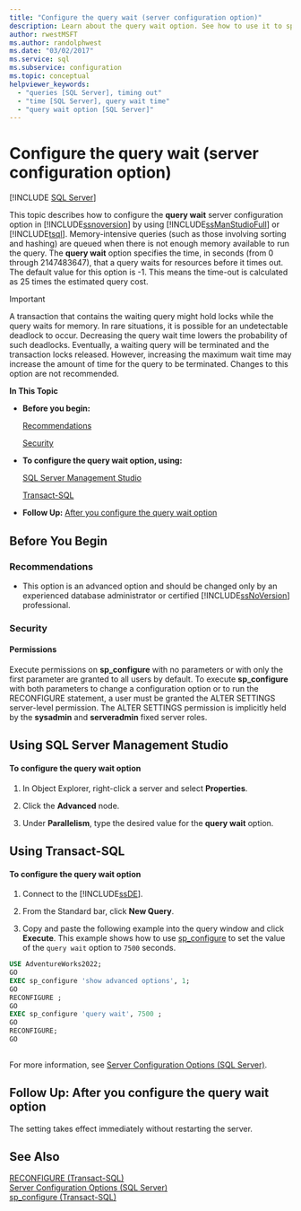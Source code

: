```yaml
---
title: "Configure the query wait (server configuration option)"
description: Learn about the query wait option. See how to use it to specify the number of seconds a SQL Server query waits for resources before it times out.
author: rwestMSFT
ms.author: randolphwest
ms.date: "03/02/2017"
ms.service: sql
ms.subservice: configuration
ms.topic: conceptual
helpviewer_keywords:
  - "queries [SQL Server], timing out"
  - "time [SQL Server], query wait time"
  - "query wait option [SQL Server]"
---
```

# Configure the query wait (server configuration option)
 [!INCLUDE [SQL Server](../../includes/applies-to-version/sqlserver.md)]

  This topic describes how to configure the **query wait** server configuration option in [!INCLUDE[ssnoversion](../../includes/ssnoversion-md.md)] by using [!INCLUDE[ssManStudioFull](../../includes/ssmanstudiofull-md.md)] or [!INCLUDE[tsql](../../includes/tsql-md.md)]. Memory-intensive queries (such as those involving sorting and hashing) are queued when there is not enough memory available to run the query. The **query wait** option specifies the time, in seconds (from 0 through 2147483647), that a query waits for resources before it times out. The default value for this option is -1. This means the time-out is calculated as 25 times the estimated query cost.  
  
> [!IMPORTANT]  
>  A transaction that contains the waiting query might hold locks while the query waits for memory. In rare situations, it is possible for an undetectable deadlock to occur. Decreasing the query wait time lowers the probability of such deadlocks. Eventually, a waiting query will be terminated and the transaction locks released. However, increasing the maximum wait time may increase the amount of time for the query to be terminated. Changes to this option are not recommended.  
  
 **In This Topic**  
  
-   **Before you begin:**  
  
     [Recommendations](#Recommendations)  
  
     [Security](#Security)  
  
-   **To configure the query wait option, using:**  
  
     [SQL Server Management Studio](#SSMSProcedure)  
  
     [Transact-SQL](#TsqlProcedure)  
  
-   **Follow Up:**  [After you configure the query wait option](#FollowUp)  
  
##  <a name="BeforeYouBegin"></a> Before You Begin  
  
###  <a name="Recommendations"></a> Recommendations  
  
-   This option is an advanced option and should be changed only by an experienced database administrator or certified [!INCLUDE[ssNoVersion](../../includes/ssnoversion-md.md)] professional.  
  
###  <a name="Security"></a> Security  
  
####  <a name="Permissions"></a> Permissions  
 Execute permissions on **sp_configure** with no parameters or with only the first parameter are granted to all users by default. To execute **sp_configure** with both parameters to change a configuration option or to run the RECONFIGURE statement, a user must be granted the ALTER SETTINGS server-level permission. The ALTER SETTINGS permission is implicitly held by the **sysadmin** and **serveradmin** fixed server roles.  
  
##  <a name="SSMSProcedure"></a> Using SQL Server Management Studio  
  
#### To configure the query wait option  
  
1.  In Object Explorer, right-click a server and select **Properties**.  
  
2.  Click the **Advanced** node.  
  
3.  Under **Parallelism**, type the desired value for the **query wait** option.  
  
##  <a name="TsqlProcedure"></a> Using Transact-SQL  
  
#### To configure the query wait option  
  
1.  Connect to the [!INCLUDE[ssDE](../../includes/ssde-md.md)].  
  
2.  From the Standard bar, click **New Query**.  
  
3.  Copy and paste the following example into the query window and click **Execute**. This example shows how to use [sp_configure](../../relational-databases/system-stored-procedures/sp-configure-transact-sql.md) to set the value of the `query wait` option to `7500` seconds.  
  
```sql  
USE AdventureWorks2022;  
GO  
EXEC sp_configure 'show advanced options', 1;  
GO  
RECONFIGURE ;  
GO  
EXEC sp_configure 'query wait', 7500 ;  
GO  
RECONFIGURE;  
GO  
  
```  
  
 For more information, see [Server Configuration Options &#40;SQL Server&#41;](../../database-engine/configure-windows/server-configuration-options-sql-server.md).  
  
##  <a name="FollowUp"></a> Follow Up: After you configure the query wait option  
 The setting takes effect immediately without restarting the server.  
  
## See Also  
 [RECONFIGURE &#40;Transact-SQL&#41;](../../t-sql/language-elements/reconfigure-transact-sql.md)   
 [Server Configuration Options &#40;SQL Server&#41;](../../database-engine/configure-windows/server-configuration-options-sql-server.md)   
 [sp_configure &#40;Transact-SQL&#41;](../../relational-databases/system-stored-procedures/sp-configure-transact-sql.md)  
  
  
